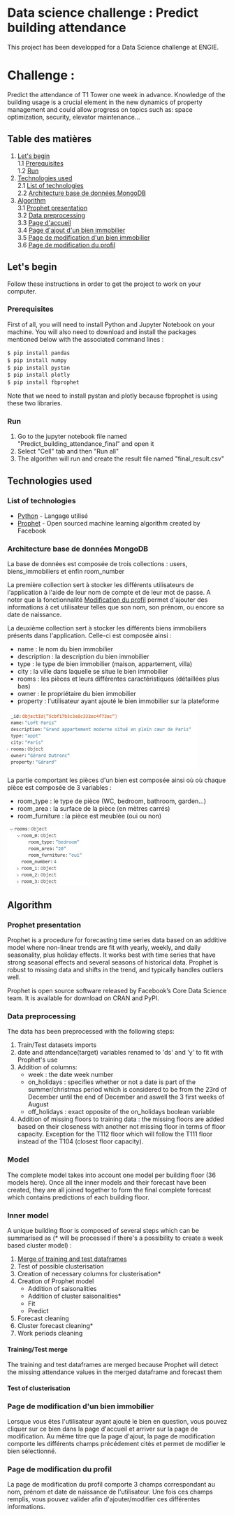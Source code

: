 # Data science challenge : Predict building attendance

This project has been developped for a Data Science challenge at ENGIE.

# Challenge : 
Predict the attendance of T1 Tower one week in advance.
Knowledge of the building usage is a crucial element in the new dynamics of property management and could allow progress on topics such as: space optimization, security, elevator maintenance...


## Table des matières
1. [Let's begin](#lets-begin)  
    1.1 [Prerequisites](#prerequisites)  
    1.2 [Run](#run)  
2. [Technologies used](#technologies-used)    
    2.1 [List of technologies](#list-of-technologies)   
    2.2 [Architecture base de données MongoDB](#architecture-base-de-données-mongodb)   
3. [Algorithm](#algorithm)  
    3.1 [Prophet presentation](#prophet-presentation)     
    3.2 [Data preprocessing](#data-preprocessing)  
    3.3 [Page d'accueil](#page-daccueil)    
    3.4 [Page d'ajout d'un bien immobilier](#page-dajout-dun-bien-immobilier)   
    3.5 [Page de modification d'un bien immobilier](#page-de-modification-dun-bien-immobilier)  
    3.6 [Page de modification du profil](#page-de-modification-du-profil)   

## Let's begin 

Follow these instructions in order to get the project to work on your computer.

### Prerequisites

First of all, you will need to install Python and Jupyter Notebook on your machine.
You will also need to download and install the packages mentioned below with the associated command lines :

```bash
$ pip install pandas
$ pip install numpy
$ pip install pystan
$ pip install plotly
$ pip install fbprophet
```
Note that we need to install pystan and plotly because fbprophet is using these two libraries.


### Run 

1) Go to the jupyter notebook file named "Predict_building_attendance_final" and open it
2) Select "Cell" tab and then "Run all"
3) The algorithm will run and create the result file named "final_result.csv"

## Technologies used

### List of technologies

* [Python](https://www.python.org/) - Langage utilisé
* [Prophet](https://facebook.github.io/prophet/) - Open sourced machine learning algorithm created by Facebook

### Architecture base de données MongoDB

La base de données est composée de trois collections : users, biens_immobiliers et enfin room_number

La première collection sert à stocker les différents utilisateurs de l'application à l'aide de leur nom de compte et de leur mot de passe. A noter que la fonctionnalité [Modification du profil](#page-de-modification-du-profil) permet d'ajouter des informations à cet utilisateur telles que son nom, son prénom, ou encore sa date de naissance.

La deuxième collection sert à stocker les différents biens immobiliers présents dans l'application. Celle-ci est composée ainsi : 
- name : le nom du bien immobilier
- description : la description du bien immobilier
- type : le type de bien immobilier (maison, appartement, villa)
- city : la ville dans laquelle se situe le bien immobilier
- rooms : les pièces et leurs différentes caractéristiques (détaillées plus bas)
- owner : le propriétaire du bien immobilier
- property : l'utilisateur ayant ajouté le bien immobilier sur la plateforme

![](API_Flask/doc/real_estate.JPG)

La partie comportant les pièces d'un bien est composée ainsi où où chaque pièce est composée de 3 variables :
- room_type : le type de pièce (WC, bedroom, bathroom, garden...)
- room_area : la surface de la pièce (en mètres carrés)
- room_furniture : la pièce est meublée (oui ou non)

![](API_Flask/doc/rooms.JPG)

## Algorithm

### Prophet presentation
Prophet is a procedure for forecasting time series data based on an additive model where non-linear trends are fit with yearly, weekly, and daily seasonality, plus holiday effects. It works best with time series that have strong seasonal effects and several seasons of historical data. Prophet is robust to missing data and shifts in the trend, and typically handles outliers well.

Prophet is open source software released by Facebook’s Core Data Science team. It is available for download on CRAN and PyPI.


### Data preprocessing
The data has been preprocessed with the following steps:
1) Train/Test datasets imports
2) date and attendance(target) variables renamed to 'ds' and 'y' to fit with Prophet's use
3) Addition of columns:
    - week : the date week number
    - on_holidays : specifies whether or not a date is part of the summer/christmas period which is considered to be from the 23rd of       December until the end of December and aswell the 3 first weeks of August
    - off_holidays : exact opposite of the on_holidays boolean variable
4) Addition of missing floors to training data : the missing floors are added based on their closeness with another not missing floor in terms of floor capacity. Exception for the T112 floor which will follow the T111 floor instead of the T104 (closest floor capacity).


### Model
The complete model takes into account one model per building floor (36 models here).
Once all the inner models and their forecast have been created, they are all joined together to form the final complete forecast which contains predictions of each building floor.


### Inner model
A unique building floor is composed of several steps which can be summarised as (* will be processed if there's a possibility to create a week based cluster model) :
1) [Merge of training and test dataframes](#trainingtest-merge)
2) Test of possible clusterisation
3) Creation of necessary columns for clusterisation*
4) Creation of Prophet model
    - Addition of saisonalities
    - Addition of cluster saisonalities*
    - Fit
    - Predict
5) Forecast cleaning
6) Cluster forecast cleaning*
7) Work periods cleaning

#### Training/Test merge
The training and test dataframes are merged because Prophet will detect the missing attendance values in the merged dataframe and forecast them

#### Test of clusterisation

### Page de modification d'un bien immobilier
Lorsque vous êtes l'utilisateur ayant ajouté le bien en question, vous pouvez cliquer sur ce bien dans la page d'accueil et arriver sur la page de modification. Au même titre que la page d'ajout, la page de modification comporte les différents champs précédement cités et permet de modifier le bien sélectionné.


### Page de modification du profil
La page de modification du profil comporte 3 champs correspondant au nom, prénom et date de naissance de l'utilisateur. Une fois ces champs remplis, vous pouvez valider afin d'ajouter/modifier ces différentes informations.

